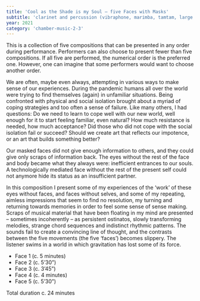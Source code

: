 ```yaml
---
title: 'Cool as the Shade is my Soul – five Faces with Masks'
subtitle: 'clarinet and percussion (vibraphone, marimba, tamtam, large suspended cymbal, glockenspiel, crotales, three temple blocks, large bass drum)'
year: 2021
category: 'chamber-music-2-3'
---
```

This is a collection of five compositions that can be presented in any order during performance. Performers can also choose to present fewer than five compositions. If all five are performed, the numerical order is the preferred one. However, one can imagine that some performers would want to choose another order.

We are often, maybe even always, attempting in various ways to make sense of our experiences. During the pandemic humans all over the world were trying to find themselves (again) in unfamiliar situations. Being confronted with physical and social isolation brought about a myriad of coping strategies and too often a sense of failure. Like many others, I had questions: Do we need to learn to cope well with our new world, well enough for it to start feeling familiar, even natural? How much resistance is needed, how much acceptance? Did those who did not cope with the social isolation fail or succeed? Should we create art that reflects our impotence, or an art that builds something better?

Our masked faces did not give enough information to others, and they could give only scraps of information back. The eyes without the rest of the face and body became what they always were: inefficient entrances to our souls. A technologically mediated face without the rest of the present self could not anymore hide its status as an insufficient partner.

In this composition I present some of my experiences of the ‘work’ of these eyes without faces, and faces without selves, and some of my repeating, aimless impressions that seem to find no resolution, my turning and returning towards memories in order to feel some sense of sense making. Scraps of musical material that have been floating in my mind are presented – sometimes incoherently – as persistent ostinatos, slowly transforming melodies, strange chord sequences and indistinct rhythmic patterns. The sounds fail to create a convincing line of thought, and the contrasts between the five movements (the five ‘faces’) becomes slippery. The listener swims in a world in which gravitation has lost some of its force.

- Face 1 (c. 5 minutes)
- Face 2 (c. 5’30”)
- Face 3 (c. 3’45”)
- Face 4 (c. 4 minutes)
- Face 5 (c. 5’30”)

Total duration c. 24 minutes